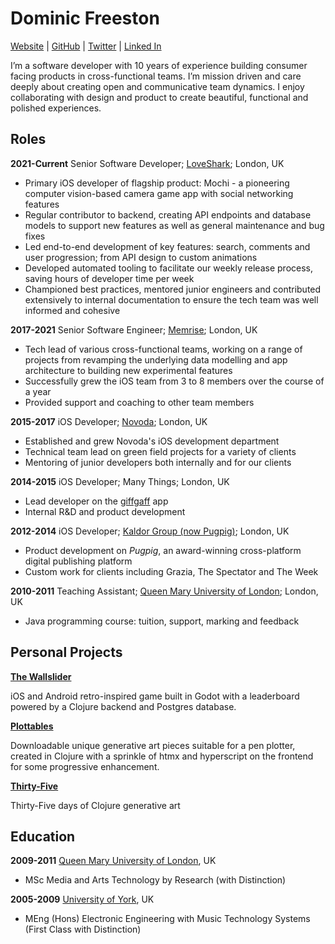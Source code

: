 # Dominic Freeston

[Website](https://freeston.me) | [GitHub](https://github.com/dominicfreeston/) | [Twitter](https://twitter.com/dominicfreeston) | [Linked In](https://www.linkedin.com/in/dominicfreeston/)

I’m a software developer with 10 years of experience building consumer facing products in cross-functional teams. I’m mission driven and care deeply about creating open and communicative team dynamics. I enjoy collaborating with design and product to create beautiful, functional and polished experiences.

## Roles
**2021-Current** Senior Software Developer; [LoveShark](https://loveshark.io); London, UK

- Primary iOS developer of flagship product: Mochi - a pioneering computer vision-based camera game app with social networking features
- Regular contributor to backend, creating API endpoints and database models to support new features as well as general maintenance and bug fixes
- Led end-to-end development of key features: search, comments and user progression; from API design to custom animations
- Developed automated tooling to facilitate our weekly release process, saving hours of developer time per week
- Championed best practices, mentored junior engineers and contributed extensively to internal documentation to ensure the tech team was well informed and cohesive

**2017-2021** Senior Software Engineer; [Memrise](https://www.memrise.com); London, UK

- Tech lead of various cross-functional teams, working on a range of projects from revamping the underlying data modelling and app architecture to building new experimental features
- Successfully grew the iOS team from 3 to 8 members over the course of a year
- Provided support and coaching to other team members

**2015-2017** iOS Developer; [Novoda](https://novoda.com); London, UK

- Established and grew Novoda's iOS development department
- Technical team lead on green field projects for a variety of clients
- Mentoring of junior developers both internally and for our clients 

**2014-2015** iOS Developer; Many Things; London, UK

- Lead developer on the [giffgaff](https://www.giffgaff.com) app
- Internal R&D and product development

**2012-2014** iOS Developer; [Kaldor Group (now Pugpig)](https://www.pugpig.com); London, UK

- Product development on *Pugpig*, an award-winning cross-platform digital publishing platform
- Custom work for clients including Grazia, The Spectator and The Week

**2010-2011** Teaching Assistant; [Queen Mary University of London](https://www.qmul.ac.uk); London, UK

- Java programming course: tuition, support, marking and feedback

## Personal Projects

**[The Wallslider](https://www.thewallslider.com)**

iOS and Android retro-inspired game built in Godot with a leaderboard powered by a Clojure backend and Postgres database.

**[Plottables](https://app.freeston.me/plottables/)**

Downloadable unique generative art pieces suitable for a pen plotter, created in Clojure with a sprinkle of htmx and hyperscript on the frontend for some progressive enhancement.

**[Thirty-Five](https://freeston.me/thirty-five/)**

Thirty-Five days of Clojure generative art

## Education

**2009-2011** [Queen Mary University of London](https://www.qmul.ac.uk), UK
- MSc Media and Arts Technology by Research (with Distinction)

**2005-2009** [University of York](https://www.york.ac.uk), UK
- MEng (Hons) Electronic Engineering with Music Technology Systems (First Class with Distinction)

